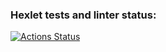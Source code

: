 ### Hexlet tests and linter status:
[![Actions Status](https://github.com/IrinaMakarova1990/layout-designer-project-58/actions/workflows/hexlet-check.yml/badge.svg)](https://github.com/IrinaMakarova1990/layout-designer-project-58/actions)